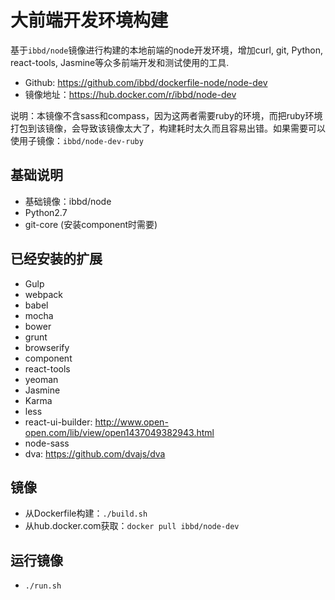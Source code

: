 # 大前端开发环境构建

基于`ibbd/node`镜像进行构建的本地前端的node开发环境，增加curl, git, Python, react-tools, Jasmine等众多前端开发和测试使用的工具. 

- Github:   https://github.com/ibbd/dockerfile-node/node-dev 
- 镜像地址：https://hub.docker.com/r/ibbd/node-dev

说明：本镜像不含sass和compass，因为这两者需要ruby的环境，而把ruby环境打包到该镜像，会导致该镜像太大了，构建耗时太久而且容易出错。如果需要可以使用子镜像：`ibbd/node-dev-ruby`

## 基础说明 

- 基础镜像：ibbd/node
- Python2.7
- git-core (安装component时需要)

## 已经安装的扩展

- Gulp
- webpack
- babel
- mocha
- bower 
- grunt
- browserify
- component
- react-tools
- yeoman
- Jasmine
- Karma
- less
- react-ui-builder: http://www.open-open.com/lib/view/open1437049382943.html
- node-sass
- dva: https://github.com/dvajs/dva

## 镜像 

- 从Dockerfile构建：`./build.sh`
- 从hub.docker.com获取：`docker pull ibbd/node-dev`

## 运行镜像

- `./run.sh`


